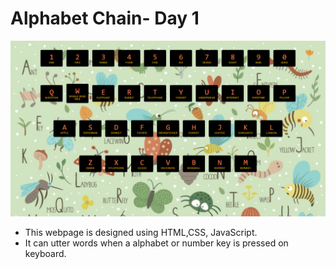 # Alphabet Chain- Day 1
![alt text](https://github.com/surbhiz/JS-30Days/blob//master/Day1/alphabetchain.png?raw=true)
* This webpage is designed using HTML,CSS, JavaScript.
* It can utter words when a alphabet or number key is pressed on keyboard.
